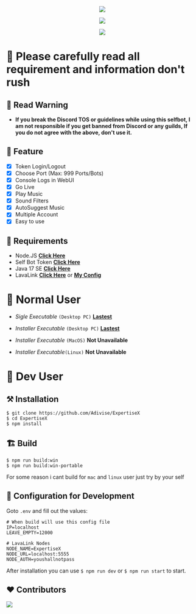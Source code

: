 <p align="center">
<img src="https://capsule-render.vercel.app/api?type=waving&color=gradient&height=200&section=header&text=ExpertiseX-v2&fontSize=80&fontAlignY=35&animation=twinkling&fontColor=gradient"/> </a> 
</p>

<p align="center"> 
  <a href="https://discord.gg/SNG3dh3MbR" target="_blank"> <img src="https://discordapp.com/api/guilds/903043706410643496/widget.png?style=banner2"/> </a> 
</p>

<p align="center"> 
  <a href="https://ko-fi.com/nanotect" target="_blank"> <img src="https://ko-fi.com/img/githubbutton_sm.svg"/> </a> 
</p>

# 🛑 Please carefully read all requirement and information don't rush

## 📌 Read Warning
- **If you break the Discord TOS or guidelines while using this selfbot, I am not responsible if you get banned from Discord or any guilds, If you do not agree with the above, don't use it.**

## 📑 Feature
- [x] Token Login/Logout
- [x] Choose Port (Max: 999 Ports/Bots)
- [x] Console Logs in WebUI
- [x] Go Live
- [x] Play Music
- [x] Sound Filters
- [x] AutoSuggest Music
- [x] Multiple Account
- [x] Easy to use

## 📎 Requirements

- Node.JS **[Click Here](https://nodejs.org/en/download/)**
- Self Bot Token **[Click Here](https://roze.lol/faq?question=How+do+I+add+a+token+to+my+account%3F)**
- Java 17 SE **[Click Here](https://download.oracle.com/java/17/archive/jdk-17.0.12_windows-x64_bin.msi)**
- LavaLink **[Click Here](https://lavalink.dev/getting-started/index.html)** or **[My Config](https://limewire.com/d/VjJ3l#m4PB0KUmaZ)**

# 🚩 Normal User
- *Sigle Executable* `(Desktop PC)` **[Lastest](https://github.com/Adivise/ExpertiseX/releases/download/v2.0.0/ExpertiseX-2.0.0.exe)**

- *Installer Executable* `(Desktop PC)` **[Lastest](https://github.com/Adivise/ExpertiseX/releases/download/v2.0.0/expertisex-2.0.0-setup.exe)**

- *Installer Executable* `(MacOS)` **Not Unavailable**

- *Installer Executable*`(Linux)` **Not Unavailable**

# 🤖 Dev User

## ⚒️ Installation
```
$ git clone https://github.com/Adivise/ExpertiseX
$ cd ExpertiseX
$ npm install
```

## 🏗️ Build
```
$ npm run build:win
$ npm run build:win-portable
```

For some reason i cant build for `mac` and `linux` user just try by your self

## 📄 Configuration for Development

Goto `.env` and fill out the values:

```env
# When build will use this config file
IP=localhost
LEAVE_EMPTY=12000

# LavaLink Nodes
NODE_NAME=ExpertiseX
NODE_URL=localhost:5555
NODE_AUTH=youshallnotpass
```

After installation you can use `$ npm run dev` or `$ npm run start` to start.


## ❤️ Contributors

<a href="https://github.com/Adivise/ExpertiseX/graphs/contributors">
  <img src="https://contributors-img.web.app/image?repo=Adivise/ExpertiseX" />
</a>
